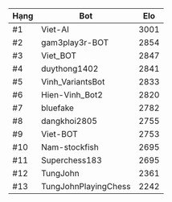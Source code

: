 Hạng|Bot|Elo
---|---|---
#1|Viet-AI|3001
#2|gam3play3r-BOT|2854
#3|Viet_BOT|2847
#4|duythong1402|2841
#5|Vinh_VariantsBot|2833
#6|Hien-Vinh_Bot2|2820
#7|bluefake|2782
#8|dangkhoi2805|2755
#9|Viet-BOT|2753
#10|Nam-stockfish|2695
#11|Superchess183|2695
#12|TungJohn|2361
#13|TungJohnPlayingChess|2242

